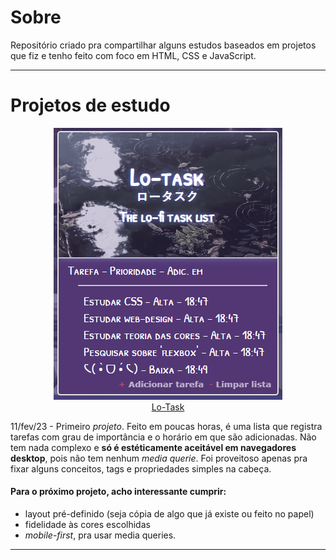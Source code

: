 # Sobre
Repositório criado pra compartilhar alguns estudos baseados em projetos que fiz e tenho feito com foco em HTML, CSS e JavaScript.

***

# Projetos de estudo

<p align=center>
  <a href="https://jjuniorbrasil.github.io/projetinhos-front/Lo-task/">
    <img src="Lo-task/assets/Screenshot_1.png" alt="Lo-task thumb"><br>
    Lo-Task
  </a>
</p>

11/fev/23 - Primeiro *projeto*. Feito em poucas horas, é uma lista que registra tarefas com grau de importância e o horário em que são adicionadas. Não tem nada complexo e **só é estéticamente aceitável em navegadores desktop**, pois não tem nenhum *media querie*. Foi proveitoso apenas pra fixar alguns conceitos, tags e propriedades simples na cabeça.

#### Para o próximo projeto, acho interessante cumprir:
- layout pré-definido (seja cópia de algo que já existe ou feito no papel)
- fidelidade às cores escolhidas
- *mobile-first*, pra usar media queries.

***
